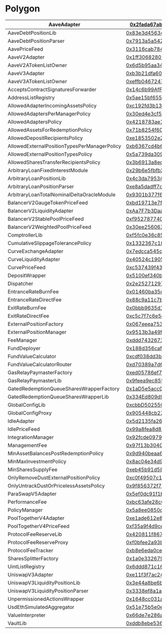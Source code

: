 # Polygon

| AaveAdapter                                  | [0x2fada67abe30a700026a4f5f6a6cf80c978a90cf](https://polygonscan.com/address/0x2fada67abe30a700026a4f5f6a6cf80c978a90cf) |
| -------------------------------------------- | ------------------------------------------------------------------------------------------------------------------------ |
| AaveDebtPositionLib                          | [0x83e3d456344f25f0a235de5d2f6c193c983e9d36](https://polygonscan.com/address/0x83e3d456344f25f0a235de5d2f6c193c983e9d36) |
| AaveDebtPositionParser                       | [0x7913a5a5424d3593f82e5eeb78008a3b8c719afe](https://polygonscan.com/address/0x7913a5a5424d3593f82e5eeb78008a3b8c719afe) |
| AavePriceFeed                                | [0x3116cab784d30a07ff1bb370222290160a9eba1f](https://polygonscan.com/address/0x3116cab784d30a07ff1bb370222290160a9eba1f) |
| AaveV2Adapter                                | [0x1ff30682801251751c1f69355014112d29a0494d](https://polygonscan.com/address/0x1ff30682801251751c1f69355014112d29a0494d) |
| AaveV2ATokenListOwner                        | [0x6d5b95aa342f77e4825496334195e9c1c7d3208b](https://polygonscan.com/address/0x6d5b95aa342f77e4825496334195e9c1c7d3208b) |
| AaveV3Adapter                                | [0xb3b21dfa60b399ad00587b845aef7476a1659e9f](https://polygonscan.com/address/0xb3b21dfa60b399ad00587b845aef7476a1659e9f) |
| AaveV3ATokenListOwner                        | [0xeffb0467247b01e944203246694afb64d4af69ce](https://polygonscan.com/address/0xeffb0467247b01e944203246694afb64d4af69ce) |
| AcceptsContractSignaturesForwarder           | [0x14c6b99AfFC61e9b0753146F3437A223d0c58279](https://polygonscan.com/address/0x14c6b99AfFC61e9b0753146F3437A223d0c58279) |
| AddressListRegistry                          | [0x5ae15bf655a8f42b9c7d93e64f4476ec1da248f8](https://polygonscan.com/address/0x5ae15bf655a8f42b9c7d93e64f4476ec1da248f8) |
| AllowedAdapterIncomingAssetsPolicy           | [0xc192fd3b13549ad5bc3c0a0118a29556d0cdd482](https://polygonscan.com/address/0xc192fd3b13549ad5bc3c0a0118a29556d0cdd482) |
| AllowedAdaptersPerManagerPolicy              | [0x30ed4e3cf5e1faf6fc9776d256d535f3470bb710](https://polygonscan.com/address/0x30ed4e3cf5e1faf6fc9776d256d535f3470bb710) |
| AllowedAdaptersPolicy                        | [0x4218783ae10bd1841e6664cf048ac295d8d27a4a](https://polygonscan.com/address/0x4218783ae10bd1841e6664cf048ac295d8d27a4a) |
| AllowedAssetsForRedemptionPolicy             | [0x71b8254f608a73162445655ff2f07ccb1586b3b6](https://polygonscan.com/address/0x71b8254f608a73162445655ff2f07ccb1586b3b6) |
| AllowedDepositRecipientsPolicy               | [0xe1853502e2ea2b7c14c5e89169c63065f5a459ff](https://polygonscan.com/address/0xe1853502e2ea2b7c14c5e89169c63065f5a459ff) |
| AllowedExternalPositionTypesPerManagerPolicy | [0xb6367cd4b67c44e963ae81e9c1757a1c08ede28c](https://polygonscan.com/address/0xb6367cd4b67c44e963ae81e9c1757a1c08ede28c) |
| AllowedExternalPositionTypesPolicy           | [0x5a739da3099fd4fc954bd764099fc000da76d8e7](https://polygonscan.com/address/0x5a739da3099fd4fc954bd764099fc000da76d8e7) |
| AllowedSharesTransferRecipientsPolicy        | [0x3b6913a8ed4595919a6b4a9022208cede20194bd](https://polygonscan.com/address/0x3b6913a8ed4595919a6b4a9022208cede20194bd) |
| ArbitraryLoanFixedInterestModule             | [0x29b6e5fbfb23e639ac3e87766a2866886099c781](https://polygonscan.com/address/0x29b6e5fbfb23e639ac3e87766a2866886099c781) |
| ArbitraryLoanPositionLib                     | [0x4c3da79534300b2a8d494ebfe7a0aee28367c2e7](https://polygonscan.com/address/0x4c3da79534300b2a8d494ebfe7a0aee28367c2e7) |
| ArbitraryLoanPositionParser                  | [0xe8a5dadff7dbd09f3b2abbb09643ba67f1860131](https://polygonscan.com/address/0xe8a5dadff7dbd09f3b2abbb09643ba67f1860131) |
| ArbitraryLoanTotalNominalDeltaOracleModule   | [0x9301b377f646b38e31681cc5c35f364385e4121d](https://polygonscan.com/address/0x9301b377f646b38e31681cc5c35f364385e4121d) |
| BalancerV2GaugeTokenPriceFeed                | [0xbd19713e7fe01d3958afbb4fb5b3802a0d53605c](https://polygonscan.com/address/0xbd19713e7fe01d3958afbb4fb5b3802a0d53605c) |
| BalancerV2LiquidityAdapter                   | [0xAa7F7b3DaaaBdeaf828f4C489379160B034d125B](https://polygonscan.com/address/0xAa7F7b3DaaaBdeaf828f4C489379160B034d125B) |
| BalancerV2StablePoolPriceFeed                | [0xf952787740326df1ecde980969782916f9583719](https://polygonscan.com/address/0xf952787740326df1ecde980969782916f9583719) |
| BalancerV2WeightedPoolPriceFeed              | [0x30ee2560675f8a523cd07b109fcb472a54b08314](https://polygonscan.com/address/0x30ee2560675f8a523cd07b109fcb472a54b08314) |
| ComptrollerLib                               | [0xf5fc0e36c85552e44354132d188c33d9361eb441](https://polygonscan.com/address/0xf5fc0e36c85552e44354132d188c33d9361eb441) |
| CumulativeSlippageTolerancePolicy            | [0x1332367c181f1157f751b160187dcaa219706bf2](https://polygonscan.com/address/0x1332367c181f1157f751b160187dcaa219706bf2) |
| CurveExchangeAdapter                         | [0x7edcca545c784afa09c9decd5fff23057506da4b](https://polygonscan.com/address/0x7edcca545c784afa09c9decd5fff23057506da4b) |
| CurveLiquidityAdapter                        | [0x40524c19050bc5cbdf55375b27e3d6ebc5ce9c65](https://polygonscan.com/address/0x40524c19050bc5cbdf55375b27e3d6ebc5ce9c65) |
| CurvePriceFeed                               | [0xc537439f4397a0f625cb323f90bf87397da92fcf](https://polygonscan.com/address/0xc537439f4397a0f625cb323f90bf87397da92fcf) |
| DepositWrapper                               | [0x5100ef340bc3a27113e96b9571e784e89fc49114](https://polygonscan.com/address/0x5100ef340bc3a27113e96b9571e784e89fc49114) |
| Dispatcher                                   | [0x2e25271297537b8124b8f883a92ffd95c4032733](https://polygonscan.com/address/0x2e25271297537b8124b8f883a92ffd95c4032733) |
| EntranceRateBurnFee                          | [0x01460ba35cb6f847d65c5eee124e7e9e10055f16](https://polygonscan.com/address/0x01460ba35cb6f847d65c5eee124e7e9e10055f16) |
| EntranceRateDirectFee                        | [0x88c9a11c7bb8bc274388d0db864ab87c14fb78b8](https://polygonscan.com/address/0x88c9a11c7bb8bc274388d0db864ab87c14fb78b8) |
| ExitRateBurnFee                              | [0x0bbb9635d12a9c022b647f379224d88874d37879](https://polygonscan.com/address/0x0bbb9635d12a9c022b647f379224d88874d37879) |
| ExitRateDirectFee                            | [0xc5c7f7c6e5e2db074d96b440d30d7aab2c99b848](https://polygonscan.com/address/0xc5c7f7c6e5e2db074d96b440d30d7aab2c99b848) |
| ExternalPositionFactory                      | [0x067eeea753aba0ddecca0b80bbb8b7572bf6580d](https://polygonscan.com/address/0x067eeea753aba0ddecca0b80bbb8b7572bf6580d) |
| ExternalPositionManager                      | [0x9513b3a49fc9ae8b76942c94fb6f660c41fd7f47](https://polygonscan.com/address/0x9513b3a49fc9ae8b76942c94fb6f660c41fd7f47) |
| FeeManager                                   | [0xddd7432671f5adc1c82c7c875624c1b0bc461deb](https://polygonscan.com/address/0xddd7432671f5adc1c82c7c875624c1b0bc461deb) |
| FundDeployer                                 | [0x188d356caf78bc6694aee5969fde99a9d612284f](https://polygonscan.com/address/0x188d356caf78bc6694aee5969fde99a9d612284f) |
| FundValueCalculator                          | [0xcdf038dd3b66506d2e5378aee185b2f0084b7a33](https://polygonscan.com/address/0xcdf038dd3b66506d2e5378aee185b2f0084b7a33) |
| FundValueCalculatorRouter                    | [0xd70389a7d6171e1dba6c3df4db7331811fd93f08](https://polygonscan.com/address/0xd70389a7d6171e1dba6c3df4db7331811fd93f08) |
| GasRelayPaymasterFactory                     | [0xed05786ef7b5e5bf909512f0ad46eb8f22cdc4ca](https://polygonscan.com/address/0xed05786ef7b5e5bf909512f0ad46eb8f22cdc4ca) |
| GasRelayPaymasterLib                         | [0x9feea9ec855096e702a146ee39797927103dc7a0](https://polygonscan.com/address/0x9feea9ec855096e702a146ee39797927103dc7a0) |
| GatedRedemptionQueueSharesWrapperFactory     | [0x1aD5e5acc060FaFDe8a0E37aA382c250D64b62e3](https://polygonscan.com/address/0x1aD5e5acc060FaFDe8a0E37aA382c250D64b62e3) |
| GatedRedemptionQueueSharesWrapperLib         | [0x334Ed809d962078b82f093aEdc2D520D2E394b7d](https://polygonscan.com/address/0x334Ed809d962078b82f093aEdc2D520D2E394b7d) |
| GlobalConfigLib                              | [0xcbbD50255Cf49797BaDB28cE625a4ea217C67A64](https://polygonscan.com/address/0xcbbD50255Cf49797BaDB28cE625a4ea217C67A64) |
| GlobalConfigProxy                            | [0x905448cb27f51d9a663fb18d57d76c49d19be837](https://polygonscan.com/address/0x905448cb27f51d9a663fb18d57d76c49d19be837) |
| IdleAdapter                                  | [0x5d2135fa26a6202f2d39fdba61bcf53bb04b8434](https://polygonscan.com/address/0x5d2135fa26a6202f2d39fdba61bcf53bb04b8434) |
| IdlePriceFeed                                | [0x99a8fea8d89efb5dcbd201688d6d62ae78740a58](https://polygonscan.com/address/0x99a8fea8d89efb5dcbd201688d6d62ae78740a58) |
| IntegrationManager                           | [0x92fcde09790671cf085864182b9670c77da0884b](https://polygonscan.com/address/0x92fcde09790671cf085864182b9670c77da0884b) |
| ManagementFee                                | [0x97f13b3040a565be791d331b0edd4b1b58dbd843](https://polygonscan.com/address/0x97f13b3040a565be791d331b0edd4b1b58dbd843) |
| MinAssetBalancesPostRedemptionPolicy         | [0x9d940beaa6e3cfb441d49787fdf1db18d7f8251e](https://polygonscan.com/address/0x9d940beaa6e3cfb441d49787fdf1db18d7f8251e) |
| MinMaxInvestmentPolicy                       | [0x8ac04e34d9c1d0bd5a440157538cc6fbb0dbbc9a](https://polygonscan.com/address/0x8ac04e34d9c1d0bd5a440157538cc6fbb0dbbc9a) |
| MinSharesSupplyFee                           | [0xeb45b91d582ae383e750a1626a97f854a9df19a3](https://polygonscan.com/address/0xeb45b91d582ae383e750a1626a97f854a9df19a3) |
| OnlyRemoveDustExternalPositionPolicy         | [0xc0f49507c125a000e02ab58c22be9764e2abab99](https://polygonscan.com/address/0xc0f49507c125a000e02ab58c22be9764e2abab99) |
| OnlyUntrackDustOrPricelessAssetsPolicy       | [0x9f856372f7bd844dac0254c7859b117259b5c9d2](https://polygonscan.com/address/0x9f856372f7bd844dac0254c7859b117259b5c9d2) |
| ParaSwapV5Adapter                            | [0x5ef0dc91f1b109ef589b94447116eb58025e14d6](https://polygonscan.com/address/0x5ef0dc91f1b109ef589b94447116eb58025e14d6) |
| PerformanceFee                               | [0xbc63afe28c66a6279bd3a55a4d0d3ab61f479bdf](https://polygonscan.com/address/0xbc63afe28c66a6279bd3a55a4d0d3ab61f479bdf) |
| PolicyManager                                | [0x5a8ee0850d22ffef4169dbd348c1b0d7d5f5546f](https://polygonscan.com/address/0x5a8ee0850d22ffef4169dbd348c1b0d7d5f5546f) |
| PoolTogetherV4Adapter                        | [0xe1ade612e8a568a4a060a60a22f890171d3dc63b](https://polygonscan.com/address/0xe1ade612e8a568a4a060a60a22f890171d3dc63b) |
| PoolTogetherV4PriceFeed                      | [0xf35a9f4d9ceb494e3671bb79f7532607c1682f69](https://polygonscan.com/address/0xf35a9f4d9ceb494e3671bb79f7532607c1682f69) |
| ProtocolFeeReserveLib                        | [0x420811f86787ae5f4070dcf85c74d8a5a2aaad5b](https://polygonscan.com/address/0x420811f86787ae5f4070dcf85c74d8a5a2aaad5b) |
| ProtocolFeeReserveProxy                      | [0xf0bfee2a93b0a1f9c5f6c1d731a6cf1308d68b2d](https://polygonscan.com/address/0xf0bfee2a93b0a1f9c5f6c1d731a6cf1308d68b2d) |
| ProtocolFeeTracker                           | [0xb8e6eda0ce8fddd21f0b0268a43a57b9296e23d5](https://polygonscan.com/address/0xb8e6eda0ce8fddd21f0b0268a43a57b9296e23d5) |
| SharesSplitterFactory                        | [0x1a0e3326795a77903e2a11790bd702ebb29b8944](https://polygonscan.com/address/0x1a0e3326795a77903e2a11790bd702ebb29b8944) |
| UintListRegistry                             | [0x6ddd871c1607348ebb5be250f882255390166519](https://polygonscan.com/address/0x6ddd871c1607348ebb5be250f882255390166519) |
| UniswapV3Adapter                             | [0xe11f3f7ac24a0839b3a3b13bd7eb5bc5e65e2483](https://polygonscan.com/address/0xe11f3f7ac24a0839b3a3b13bd7eb5bc5e65e2483) |
| UniswapV3LiquidityPositionLib                | [0x3e44a8be6ba3175b7659b66a4ef35a48db755e6e](https://polygonscan.com/address/0x3e44a8be6ba3175b7659b66a4ef35a48db755e6e) |
| UniswapV3LiquidityPositionParser             | [0x3338ef8a1a288c3b3b71708e85c7809b46c06776](https://polygonscan.com/address/0x3338ef8a1a288c3b3b71708e85c7809b46c06776) |
| UnpermissionedActionsWrapper                 | [0x1648cc031a1b6d60b5585ae21dae507a69d2b17b](https://polygonscan.com/address/0x1648cc031a1b6d60b5585ae21dae507a69d2b17b) |
| UsdEthSimulatedAggregator                    | [0x51e75b5e0eef2d40b4d70c5daa2666e1ea30f0bd](https://polygonscan.com/address/0x51e75b5e0eef2d40b4d70c5daa2666e1ea30f0bd) |
| ValueInterpreter                             | [0x66de7e286aae66f7f3daf693c22d16eea48a0f45](https://polygonscan.com/address/0x66de7e286aae66f7f3daf693c22d16eea48a0f45) |
| VaultLib                                     | [0xddb8ebe5361ca93614e5efb34049e842912e1612](https://polygonscan.com/address/0xddb8ebe5361ca93614e5efb34049e842912e1612) |
